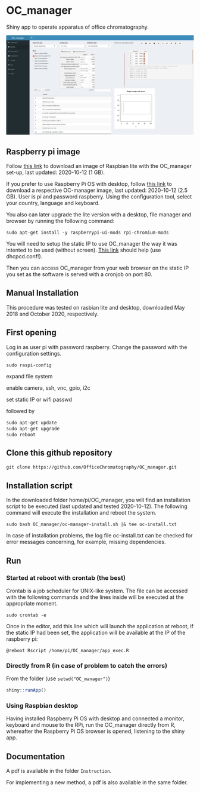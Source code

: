 OC_manager
===========

Shiny app to operate apparatus of office chromatography.

![OC_manager screenshot](OC_manager.png)

## Raspberry pi image

Follow [this link](https://jlubox.uni-giessen.de/getlink/fi8aYZnHbLk1LHZhdwS12B3c/OC_manager_lite.img.gz) to download an image of Raspbian lite with the OC_manager set-up, last updated: 2020-10-12 (1 GB).

If you prefer to use Raspberry Pi OS with desktop, follow [this link](https://jlubox.uni-giessen.de/getlink/fi8rnMcG1tTi62C8QnWrUwmQ/OC_manager_OS.img.gz) to download a respective OC-manager image, last updated: 2020-10-12 (2.5 GB). User is pi and password raspberry. Using the configuration tool, select your country, language and keyboard.

You also can later upgrade the lite version with a desktop, file manager and browser by running the following command:

```
sudo apt-get install -y raspberrypi-ui-mods rpi-chromium-mods
```

You will need to setup the static IP to use OC_manager the way it was intented to be used (without screen). [This link](https://raspberrypi.stackexchange.com/questions/37920/how-do-i-set-up-networking-wifi-static-ip-address) should help (use dhcpcd.conf!).

Then you can access OC_manager from your web browser on the static IP you set as the software is served with a cronjob on port 80.

## Manual Installation

This procedure was tested on rasbian lite and desktop, downloaded May 2018 and October 2020, respectively.

## First opening

Log in as user pi with password raspberry. Change the password with the configuration settings.

```
sudo raspi-config
```

expand file system

enable camera, ssh, vnc, gpio, i2c

set static IP or wifi passwd

followed by

```
sudo apt-get update
sudo apt-get upgrade
sudo reboot
```

## Clone this github repository

```
git clone https://github.com/OfficeChromatography/OC_manager.git
```

## Installation script

In the downloaded folder home/pi/OC_manager, you will find an installation script to be executed (last updated and tested 2020-10-12). The following command will execute the installation and reboot the system.

```
sudo bash OC_manager/oc-manager-install.sh |& tee oc-install.txt
```
In case of installation problems, the log file oc-install.txt can be checked for error messages concerning, for example, missing dependencies.

## Run

### Started at reboot with crontab (the best)

Crontab is a job scheduler for UNIX-like system. The file can be accessed with the following commands and the lines inside will be executed at the appropriate moment.

```
sudo crontab -e
```

Once in the editor, add this line which will launch the application at reboot, if the static IP had been set, the application will be available at the IP of the raspberry pi:

```
@reboot Rscript /home/pi/OC_manager/app_exec.R
```

### Directly from R (in case of problem to catch the errors)

From the folder (use `setwd("OC_manager")`) 

```r
shiny::runApp()
```

### Using Raspbian desktop

Having installed Raspberry Pi OS with desktop and connected a monitor, keyboard and mouse to the RPi, run the OC_manager directly from R, whereafter the Raspberry Pi OS browser is opened, listening to the shiny app.


## Documentation

A pdf is available in the folder ```Instruction```.

For implementing a new method, a pdf is also available in the same folder.

